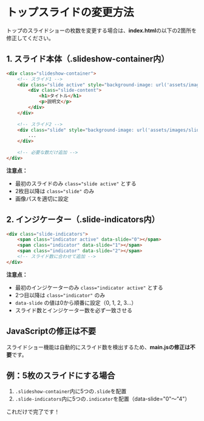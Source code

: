 # トップスライドの変更方法

トップのスライドショーの枚数を変更する場合は、**index.html**の以下の2箇所を修正してください。

## 1. スライド本体（.slideshow-container内）

```html
<div class="slideshow-container">
    <!-- スライド1 -->
    <div class="slide active" style="background-image: url('assets/images/slide/slide01.jpg');">
        <div class="slide-content">
            <h1>タイトル</h1>
            <p>説明文</p>
        </div>
    </div>
    
    <!-- スライド2 -->
    <div class="slide" style="background-image: url('assets/images/slide/slide02.jpg');">
        ...
    </div>
    
    <!-- 必要な数だけ追加 -->
</div>
```

**注意点：**
- 最初のスライドのみ `class="slide active"` とする
- 2枚目以降は `class="slide"` のみ
- 画像パスを適切に設定

## 2. インジケーター（.slide-indicators内）

```html
<div class="slide-indicators">
    <span class="indicator active" data-slide="0"></span>
    <span class="indicator" data-slide="1"></span>
    <span class="indicator" data-slide="2"></span>
    <!-- スライド数に合わせて追加 -->
</div>
```

**注意点：**
- 最初のインジケーターのみ `class="indicator active"` とする
- 2つ目以降は `class="indicator"` のみ
- `data-slide` の値は0から順番に設定（0, 1, 2, 3...）
- スライド数とインジケーター数を必ず一致させる

## JavaScriptの修正は不要

スライドショー機能は自動的にスライド数を検出するため、**main.jsの修正は不要**です。

## 例：5枚のスライドにする場合

1. `.slideshow-container`内に5つの`.slide`を配置
2. `.slide-indicators`内に5つの`.indicator`を配置（data-slide="0"〜"4"）

これだけで完了です！
